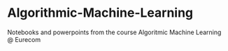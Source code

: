 # Algorithmic-Machine-Learning
Notebooks and powerpoints from the course Algoritmic Machine Learning @ Eurecom
